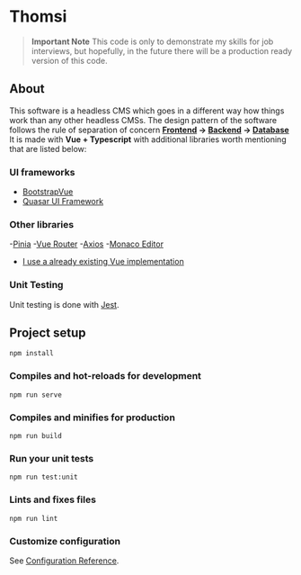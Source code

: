 # Thomsi
> **Important Note**
> This code is only to demonstrate my skills for job interviews, but hopefully, in the future there will be a production ready version of this code.

## About
This software is a headless CMS which goes in a different way how things work than any other headless CMSs.
The design pattern of the software follows the rule of separation of concern **[Frontend](https://github.com/Thomashh2k/Thomsi_FE) -> [Backend](https://github.com/Thomashh2k/Thomsi_API) -> [Database](https://github.com/Thomashh2k/Thomsi_DB)** 
It is made with **Vue + Typescript** with additional libraries worth mentioning that are listed below:

### UI frameworks
 - [BootstrapVue](https://bootstrap-vue.org/)
 - [Quasar UI Framework](https://quasar.dev/)
### Other libraries
 -[Pinia](https://pinia.vuejs.org/)
 -[Vue Router](https://router.vuejs.org/)
 -[Axios](https://axios-http.com/)
 -[Monaco Editor](https://microsoft.github.io/monaco-editor/)
  - [I use a already existing Vue implementation](https://www.npmjs.com/package/monaco-editor-vue3)

### Unit Testing
 Unit testing is done with [Jest](https://jestjs.io/).
 

## Project setup
```
npm install
```

### Compiles and hot-reloads for development
```
npm run serve
```

### Compiles and minifies for production
```
npm run build
```

### Run your unit tests
```
npm run test:unit
```

### Lints and fixes files
```
npm run lint
```

### Customize configuration
See [Configuration Reference](https://cli.vuejs.org/config/).

